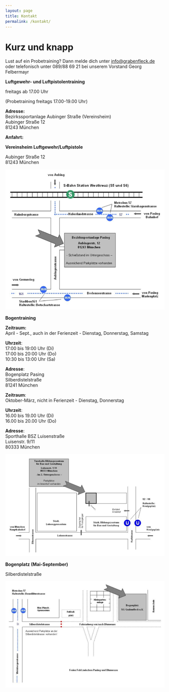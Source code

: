 ```yaml
---
layout: page
title: Kontakt
permalink: /kontakt/
---
```

# Kurz und knapp

Lust auf ein Probetraining? Dann melde dich unter [info@grabenfleck.de](mailto:info@grabenfleck.de) oder telefonisch unter 089/88 69 21 bei unserem Vorstand Georg Felbermayr

**Luftgewehr- und Luftpistolentraining**

freitags ab 17.00 Uhr

(Probetraining freitags 17.00-19.00 Uhr)

**Adresse:**\
Bezirkssportanlage Aubinger Straße (Vereinsheim)\
Aubinger Straße 12\
81243 München

**Anfahrt:**

**Vereinsheim Luftgewehr/Luftpistole**

Aubinger Straße 12\
81243 München

![](/images/uploads/anfahrt-kugelschuetzen.jpg)

**Bogentraining**

**Zeitraum:**\
April - Sept., auch in der Ferienzeit - Dienstag, Donnerstag, Samstag

**Uhrzeit**:\
17:00 bis 19:00 Uhr (Di)\
17:00 bis 20:00 Uhr (Do)\
10:30 bis 13:00 Uhr (Sa)

**Adresse**:\
Bogenplatz Pasing\
Silberdistelstraße\
81241 München

**Zeitraum**:\
Oktober-März, nicht in Ferienzeit - Dienstag, Donnerstag

**Uhrzeit**:\
16.00 bis 19.00 Uhr (Di)\
16.00 bis 20.00 Uhr (Do)

**Adresse**:\
Sporthalle BSZ Luisenstraße\
Luisenstr. 9/11\
80333 München

![](/images/uploads/anfahrt-bogen-winter.jpg)

**Bogenplatz (Mai-September)**

Silberdistelstraße

![](/images/uploads/anfahrt-bogen-sommer.jpg)
